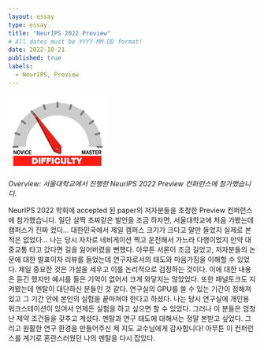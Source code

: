 ```yaml
---
layout: essay
type: essay
title: "NeurIPS 2022 Preview"
# All dates must be YYYY-MM-DD format!
date: 2022-10-21
published: true
labels:
  - NeurIPS, Preview
---
```


<img width="200px" class="rounded float-start pe-4" src="../img/difficulty/degree_difficulty.jpg">

*Overview: 서울대학교에서 진행한 NeurIPS 2022 Preview 컨퍼런스에 참가했습니다.*

NeurIPS 2022 학회에 accepted 된 paper의 저자분들을 초청한 Preview 컨퍼런스에 참가했습니다.
일단 살짝 초짜같은 발언을 조금 하자면, 서울대학교에 처음 가봤는데 캠퍼스가 진짜 컸다... 대한민국에서 제일 캠퍼스 크기가 크다고 말만 들었지 실제로 본 적은 없었다...
나는 당시 자차로 네비게이션 찍고 운전해서 가느라 다행이었지 만약 대중교통 타고 갔다면 길을 잃어버렸을 뻔했다.
아무튼 서론이 조금 길었고, 저자분들의 논문에 대한 발표이자 리뷰를 들었는데 연구자로서의 태도와 마음가짐을 이해할 수 있었다. 제일 중요한 것은 가설을 세우고 이를 논리적으로 검정하는 것이다.
이에 대한 내용은 듣긴 했지만 예시를 들은 기억이 없어서 크게 와닿지는 않았었다. 또한 패널토크도 지켜봤는데 멘탈이 대단하신 분들인 것 같다. 연구실의 GPU를 쓸 수 있는 기간이 정해져 있고 그 기간 안에 본인의 실험을 끝마쳐야 한다고 하셨다.
나는 당시 연구실에 개인용 워크스테이션이 있어서 언제든 실험을 하고 싶으면 할 수 있었다. 그러나 이 분들은 엄청난 제약 조건들을 갖추고 계셨다. 멘탈과 연구 태도에 대해서는 정말 본받고 싶었다.
그리고 원활한 연구 환경을 만들어주신 제 지도 교수님에게 감사합니다!
아무튼 이 컨퍼런스를 계기로 혼란스러웠던 나의 멘탈을 다시 잡았다.
